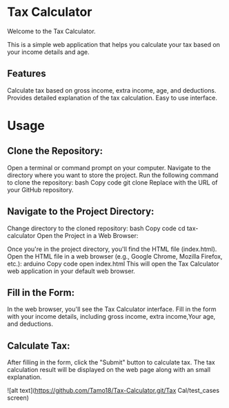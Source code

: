 # Tax Calculator
Welcome to the Tax Calculator.

This is a simple web application that helps you calculate your tax based on your income details and age.

## Features
Calculate tax based on gross income, extra income, age, and deductions.
Provides detailed explanation of the tax calculation.
Easy to use interface.


# Usage

## Clone the Repository:

Open a terminal or command prompt on your computer.
Navigate to the directory where you want to store the project.
Run the following command to clone the repository:
bash
Copy code
git clone <repository-url>
Replace <repository-url> with the URL of your GitHub repository.

## Navigate to the Project Directory:

Change directory to the cloned repository:
bash
Copy code
cd tax-calculator
Open the Project in a Web Browser:

Once you're in the project directory, you'll find the HTML file (index.html).
Open the HTML file in a web browser (e.g., Google Chrome, Mozilla Firefox, etc.):
arduino
Copy code
open index.html
This will open the Tax Calculator web application in your default web browser.

## Fill in the Form:

In the web browser, you'll see the Tax Calculator interface.
Fill in the form with your income details, including gross income, extra income,Your age, and deductions.
## Calculate Tax:

After filling in the form, click the "Submit" button to calculate tax.
The tax calculation result will be displayed on the web page along with an small explanation.

![alt text](https://github.com/Tamo18/Tax-Calculator.git/Tax Cal/test_cases screen)

